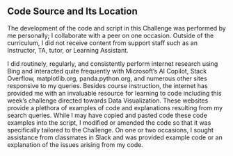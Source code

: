 ## Code Source and Its Location

The development of the code and script in this Challenge was performed by me personally; I collaborate with a peer on one occasion.  Outside of the curriculum, I did not receive content from support staff such as an Instructor, TA, tutor, or Learning Assistant.  

I did routinely, regularly, and consistently perform internet research using Bing and interacted quite frequently with Microsoft’s AI Copilot, Stack Overflow, matplotlib.org, panda.python.org, and numerous other sites responsive to my queries.  Besides course instruction, the internet has provided me with an invaluable resource for learning to code including this week’s challenge directed towards Data Visualization.  These websites provide a plethora of examples of code and explanations resulting from my search queries.  While I may have copied and pasted code these code examples into the script, I modified or amended the code so that it was specifically tailored to the Challenge.  On one or two occasions, I sought assistance from classmates in Slack and was provided example code or an explanation of the issues arising from my code. 
